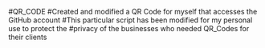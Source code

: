 #QR_CODE
#Created and modified a QR Code for myself that 
accesses the GitHub account
#This particular script has been modified for 
my personal use to protect the 
#privacy of the businesses who needed QR_Codes for their clients
